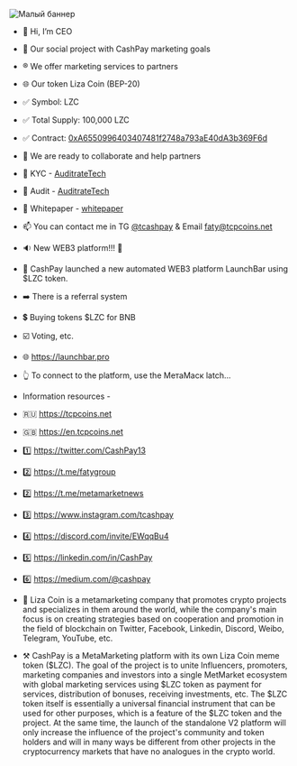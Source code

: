 ![Малый баннер](https://en.tcpcoins.net/__scale/uploads/s/l/4/j/l4j8wtlqendh/img/full_C0bsoLnG.png?quality=85&width=728&webp=1)


- 👋 Hi, I’m CEO
- 👀 Our social project with CashPay marketing goals
- ®️ We offer marketing services to partners
- 🌐 Our token Liza Coin (BEP-20)
- ✅ Symbol: LZC
- ✅ Total Supply: 100,000 LZC
- ✅ Contract: [0xA6550996403407481f2748a793aE40dA3b369F6d](https://bscscan.com/token/0xA6550996403407481f2748a793aE40dA3b369F6d)
- 💞️ We are ready to collaborate and help partners
- 💠 KYC - [AuditrateTech](https://en.tcpcoins.net/uploads/s/l/4/j/l4j8wtlqendh/file/ZgeFYiAP.pdf?preview=1)
- 💠 Audit - [AuditrateTech](https://github.com/faty007/Audit)
- 💠 Whitepaper - [whitepaper](https://en.tcpcoins.net/whitepaper)
- 📫 You can contact me in TG [@tcashpay](https://t.me/komfaty) & Email faty@tcpcoins.net

- 🔉 New WEB3 platform!!! 🚀
- 🔰 CashPay launched a new automated WEB3 platform LaunchBar using $LZC token.
- ➡️ There is a referral system
- 💲 Buying tokens $LZC for BNB
- ☑️ Voting, etc.
- 🌐 https://launchbar.pro
- 👆 To connect to the platform, use the МетаМаск latch...

- Information resources -
- 🇷🇺 https://tcpcoins.net
- 🇬🇧 https://en.tcpcoins.net
- 1️⃣ https://twitter.com/CashPay13
- 2️⃣ https://t.me/fatygroup
- 2️⃣ https://t.me/metamarketnews
- 3️⃣ https://www.instagram.com/tcashpay
- 4️⃣ https://discord.com/invite/EWqqBu4
- 5️⃣ https://linkedin.com/in/CashPay
- 6️⃣ https://medium.com/@cashpay

- 💎 Liza Coin is a metamarketing company that promotes crypto projects and specializes in them around the world, while the company's main focus is on creating strategies based on cooperation and promotion in the field of blockchain on Twitter, Facebook, Linkedin, Discord, Weibo, Telegram, YouTube, etc. 
- ⚒ CashPay is a MetaMarketing platform with its own Liza Coin meme token ($LZC).
The goal of the project is to unite Influencers, promoters, marketing companies and investors into a single MetMarket ecosystem with global marketing services using $LZC token as payment for services, distribution of bonuses, receiving investments, etc. The $LZC token itself is essentially a universal financial instrument that can be used for other purposes, which is a feature of the $LZC token and the project. At the same time, the launch of the standalone V2 platform will only increase the influence of the project's community and token holders and will in many ways be different from other projects in the cryptocurrency markets that have no analogues in the crypto world.

<!---
faty007/faty007 is a ✨ special ✨ repository because its `README.md` (this file) appears on your GitHub profile.
You can click the Preview link to take a look at your changes.
--->
